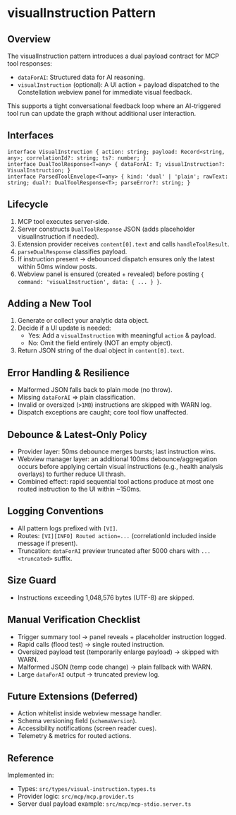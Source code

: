 # visualInstruction Pattern

## Overview
The visualInstruction pattern introduces a dual payload contract for MCP tool responses:
- `dataForAI`: Structured data for AI reasoning.
- `visualInstruction` (optional): A UI action + payload dispatched to the Constellation webview panel for immediate visual feedback.

This supports a tight conversational feedback loop where an AI-triggered tool run can update the graph without additional user interaction.

## Interfaces
```
interface VisualInstruction { action: string; payload: Record<string, any>; correlationId?: string; ts?: number; }
interface DualToolResponse<T=any> { dataForAI: T; visualInstruction?: VisualInstruction; }
interface ParsedToolEnvelope<T=any> { kind: 'dual' | 'plain'; rawText: string; dual?: DualToolResponse<T>; parseError?: string; }
```

## Lifecycle
1. MCP tool executes server-side.
2. Server constructs `DualToolResponse` JSON (adds placeholder visualInstruction if needed).
3. Extension provider receives `content[0].text` and calls `handleToolResult`.
4. `parseDualResponse` classifies payload.
5. If instruction present → debounced dispatch ensures only the latest within 50ms window posts.
6. Webview panel is ensured (created + revealed) before posting `{ command: 'visualInstruction', data: { ... } }`.

## Adding a New Tool
1. Generate or collect your analytic data object.
2. Decide if a UI update is needed:
   - Yes: Add a `visualInstruction` with meaningful `action` & payload.
   - No: Omit the field entirely (NOT an empty object).
3. Return JSON string of the dual object in `content[0].text`.

## Error Handling & Resilience
- Malformed JSON falls back to plain mode (no throw).
- Missing `dataForAI` => plain classification.
- Invalid or oversized (`>1MB`) instructions are skipped with WARN log.
- Dispatch exceptions are caught; core tool flow unaffected.

## Debounce & Latest-Only Policy
- Provider layer: 50ms debounce merges bursts; last instruction wins.
- Webview manager layer: an additional 100ms debounce/aggregation occurs before applying certain visual instructions (e.g., health analysis overlays) to further reduce UI thrash.
- Combined effect: rapid sequential tool actions produce at most one routed instruction to the UI within ~150ms.

## Logging Conventions
- All pattern logs prefixed with `[VI]`.
- Routes: `[VI][INFO] Routed action=...` (correlationId included inside message if present).
- Truncation: `dataForAI` preview truncated after 5000 chars with `...<truncated>` suffix.

## Size Guard
- Instructions exceeding 1,048,576 bytes (UTF-8) are skipped.

## Manual Verification Checklist
- Trigger summary tool → panel reveals + placeholder instruction logged.
- Rapid calls (flood test) → single routed instruction.
- Oversized payload test (temporarily enlarge payload) → skipped with WARN.
- Malformed JSON (temp code change) → plain fallback with WARN.
- Large `dataForAI` output → truncated preview log.

## Future Extensions (Deferred)
- Action whitelist inside webview message handler.
- Schema versioning field (`schemaVersion`).
- Accessibility notifications (screen reader cues).
- Telemetry & metrics for routed actions.

## Reference
Implemented in:
- Types: `src/types/visual-instruction.types.ts`
- Provider logic: `src/mcp/mcp.provider.ts`
- Server dual payload example: `src/mcp/mcp-stdio.server.ts`


